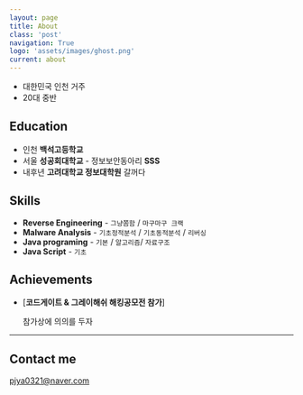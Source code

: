 ```yaml
---
layout: page
title: About
class: 'post'
navigation: True
logo: 'assets/images/ghost.png'
current: about
---
```


* 대한민국 인천 거주
* 20대 중반

## Education

* 인천 **백석고등학교**
* 서울 **성공회대학교** - 정보보안동아리 **SSS**
* 내후년 **고려대학교 정보대학원** 갈꺼다

## Skills

* **Reverse Engineering** - `그냥쫌함` / `마구마구 크랙`
* **Malware Analysis** - `기초정적분석` / `기초동적분석` / `리버싱`
* **Java programing** - `기본` / `알고리즘`/ `자료구조`
* **Java Script** - `기초`

## Achievements


* [**코드게이트 & 그레이해쉬 해킹공모전 참가**]

   참가상에 의의를 두자

***

## Contact me

pjya0321@naver.com
